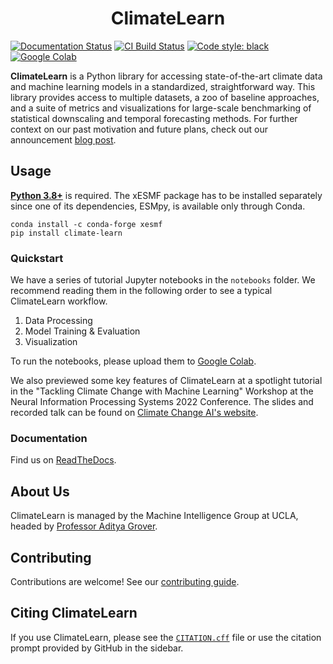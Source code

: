 <h1 align="center">ClimateLearn</h1>

[![Documentation Status](https://readthedocs.org/projects/climatelearn/badge/?version=latest)](https://climatelearn.readthedocs.io/en/latest/?badge=latest)
[![CI Build Status](https://github.com/aditya-grover/climate-learn/actions/workflows/ci.yaml/badge.svg)](https://github.com/aditya-grover/climate-learn/actions/workflows/ci.yaml)
[![Code style: black](https://img.shields.io/badge/code%20style-black-000000.svg)](https://github.com/psf/black)
[![Google Colab](https://colab.research.google.com/assets/colab-badge.svg)](https://colab.research.google.com/drive/1WiNEK1BHsiGzo_bT9Fcm8lea2H_ghNfa)

**ClimateLearn** is a Python library for accessing state-of-the-art climate data and machine learning models in a standardized, straightforward way. This library provides access to multiple datasets, a zoo of baseline approaches, and a suite of metrics and visualizations for large-scale benchmarking of statistical downscaling and temporal forecasting methods. For further context on our past motivation and future plans, check out our announcement [blog post](https://aditya-grover.github.io/blog/2023/climate-learn/).

## Usage

[**Python 3.8+**](https://www.python.org/) is required. The xESMF package has to be installed separately since one of its dependencies, ESMpy, is available only through Conda.
```
conda install -c conda-forge xesmf
pip install climate-learn
```

### Quickstart
We have a series of tutorial Jupyter notebooks in the `notebooks` folder. We recommend reading them in the following order to see a typical ClimateLearn workflow.
1. Data Processing
2. Model Training & Evaluation
3. Visualization

To run the notebooks, please upload them to [Google Colab](https://colab.research.google.com/). 

We also previewed some key features of ClimateLearn at a spotlight tutorial in the "Tackling Climate Change with Machine Learning" Workshop at the Neural Information Processing Systems 2022 Conference. The slides and recorded talk can be found on [Climate Change AI's website](https://www.climatechange.ai/papers/neurips2022/114).

### Documentation
Find us on [ReadTheDocs](https://climatelearn.readthedocs.io/).

## About Us
ClimateLearn is managed by the Machine Intelligence Group at UCLA, headed by [Professor Aditya Grover](https://aditya-grover.github.io).

## Contributing
Contributions are welcome! See our [contributing guide](https://github.com/aditya-grover/climate-learn/blob/main/CONTRIBUTING.md).

## Citing ClimateLearn
If you use ClimateLearn, please see the [`CITATION.cff`](https://github.com/aditya-grover/climate-learn/blob/main/CITATION.cff) file or use the citation prompt provided by GitHub in the sidebar.
